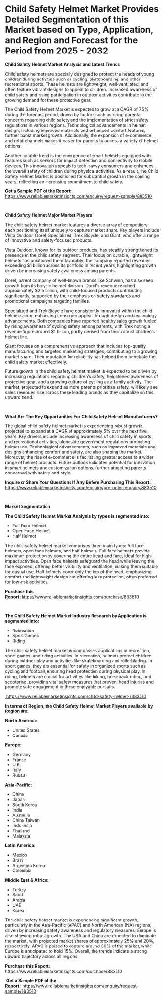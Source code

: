 <p><h1>Child Safety Helmet Market Provides Detailed Segmentation of this Market based on Type, Application, and Region and Forecast for the Period from 2025 - 2032</h1></p><p><strong>Child Safety Helmet Market Analysis and Latest Trends</strong></p>
<p><p>Child safety helmets are specially designed to protect the heads of young children during activities such as cycling, skateboarding, and other recreational sports. These helmets are lightweight, well-ventilated, and often feature vibrant designs to appeal to children. Increased awareness of child safety and rising participation in outdoor activities contribute to the growing demand for these protective gear.</p><p>The Child Safety Helmet Market is expected to grow at a CAGR of 7.5% during the forecast period, driven by factors such as rising parental concerns regarding child safety and the implementation of strict safety regulations in various regions. Technological advancements in helmet design, including improved materials and enhanced comfort features, further boost market growth. Additionally, the expansion of e-commerce and retail channels makes it easier for parents to access a variety of helmet options.</p><p>Another notable trend is the emergence of smart helmets equipped with features such as sensors for impact detection and connectivity to mobile devices. This innovation appeals to tech-savvy consumers and enhances the overall safety of children during physical activities. As a result, the Child Safety Helmet Market is positioned for substantial growth in the coming years, reflecting an increasing commitment to child safety.</p></p>
<p><strong>Get a Sample PDF of the Report:&nbsp;</strong> <a href="https://www.reliablemarketinsights.com/enquiry/request-sample/883510?utm_campaign=2204&utm_medium=2&utm_source=Github&utm_content=ia&utm_term=15042025&utm_id=child-safety-helmet">https://www.reliablemarketinsights.com/enquiry/request-sample/883510</a></p>
<p>&nbsp;</p>
<p><strong>Child Safety Helmet Major Market Players</strong></p>
<p><p>The child safety helmet market features a diverse array of competitors, each positioning itself uniquely to capture market share. Key players include Vista Outdoor, Dorel, Specialized, Trek Bicycle, and Giant, who offer a range of innovative and safety-focused products.</p><p>Vista Outdoor, known for its outdoor products, has steadily strengthened its presence in the child safety segment. Their focus on durable, lightweight helmets has positioned them favorably; the company reported revenues exceeding $1 billion across its portfolio in recent years, highlighting growth driven by increasing safety awareness among parents.</p><p>Dorel, parent company of well-known brands like Schwinn, has also seen growth from its bicycle helmet division. Dorel's revenue reached approximately $2.5 billion, with child-focused products contributing significantly, supported by their emphasis on safety standards and promotional campaigns targeting families.</p><p>Specialized and Trek Bicycle have consistently innovated within the child helmet sector, enhancing consumer appeal through design and technology advancements. Both companies have reported healthy sales growth fueled by rising awareness of cycling safety among parents, with Trek noting a revenue figure around $1 billion, partly derived from their robust children’s helmet line.</p><p>Giant focuses on a comprehensive approach that includes top-quality manufacturing and targeted marketing strategies, contributing to a growing market share. Their reputation for reliability has helped them penetrate the child safety market effectively.</p><p>Future growth in the child safety helmet market is expected to be driven by increasing regulations regarding children’s safety, heightened awareness of protective gear, and a growing culture of cycling as a family activity. The market, projected to expand as more parents prioritize safety, will likely see sales revenues rise across these leading brands as they capitalize on this upward trend.</p></p>
<p>&nbsp;</p>
<p><strong>What Are The Key Opportunities For Child Safety Helmet Manufacturers?</strong></p>
<p><p>The global child safety helmet market is experiencing robust growth, projected to expand at a CAGR of approximately 5% over the next five years. Key drivers include increasing awareness of child safety in sports and recreational activities, alongside government regulations promoting helmet use. Technological advancements, such as improved materials and designs enhancing comfort and safety, are also shaping the market. Moreover, the rise of e-commerce is facilitating greater access to a wider range of helmet products. Future outlook indicates potential for innovation in smart helmets and customization options, further attracting parents concerned with safety and style.</p></p>
<p><strong>Inquire or Share Your Questions If Any Before Purchasing This Report:</strong> <a href="https://www.reliablemarketinsights.com/enquiry/pre-order-enquiry/883510?utm_campaign=2204&utm_medium=2&utm_source=Github&utm_content=ia&utm_term=15042025&utm_id=child-safety-helmet">https://www.reliablemarketinsights.com/enquiry/pre-order-enquiry/883510</a></p>
<p>&nbsp;</p>
<p><strong>Market Segmentation</strong></p>
<p><strong>The Child Safety Helmet Market Analysis by types is segmented into:</strong></p>
<p><ul><li>Full Face Helmet</li><li>Open Face Helmet</li><li>Half Helmet</li></ul></p>
<p><p>The child safety helmet market comprises three main types: full face helmets, open face helmets, and half helmets. Full face helmets provide maximum protection by covering the entire head and face, ideal for high-impact activities. Open face helmets safeguard the head while leaving the face exposed, offering better visibility and ventilation, making them suitable for casual use. Half helmets cover only the top of the head, emphasizing comfort and lightweight design but offering less protection, often preferred for low-risk activities.</p></p>
<p><strong>Purchase this Report:&nbsp;</strong><a href="https://www.reliablemarketinsights.com/purchase/883510?utm_campaign=2204&utm_medium=2&utm_source=Github&utm_content=ia&utm_term=15042025&utm_id=child-safety-helmet">https://www.reliablemarketinsights.com/purchase/883510</a></p>
<p>&nbsp;</p>
<p><strong>The Child Safety Helmet Market Industry Research by Application is segmented into:</strong></p>
<p><ul><li>Recreation</li><li>Sport Games</li><li>Riding</li></ul></p>
<p><p>The child safety helmet market encompasses applications in recreation, sport games, and riding activities. In recreation, helmets protect children during outdoor play and activities like skateboarding and rollerblading. In sport games, they are essential for safety in organized sports such as cycling and football, ensuring head protection during physical play. In riding, helmets are crucial for activities like biking, horseback riding, and scootering, providing vital safety measures that prevent head injuries and promote safe engagement in these enjoyable pursuits.</p></p>
<p><a href="https://www.reliablemarketinsights.com/child-safety-helmet-r883510?utm_campaign=2204&utm_medium=2&utm_source=Github&utm_content=ia&utm_term=15042025&utm_id=child-safety-helmet">&nbsp;https://www.reliablemarketinsights.com/child-safety-helmet-r883510</a></p>
<p><strong>In terms of Region, the Child Safety Helmet Market Players available by Region are:</strong></p>
<p>
    <p> <strong> North America: </strong>
        <ul>
            <li>United States</li>
            <li>Canada</li>
        </ul>
        </p> 
    <p> <strong> Europe: </strong>
        <ul>
            <li>Germany</li>
            <li>France</li>
            <li>U.K.</li>
            <li>Italy</li>
            <li>Russia</li>
        </ul>
        </p> 
    <p> <strong> Asia-Pacific: </strong>
        <ul>
            <li>China</li>
            <li>Japan</li>
            <li>South Korea</li>
            <li>India</li>
            <li>Australia</li>
            <li>China Taiwan</li>
            <li>Indonesia</li>
            <li>Thailand</li>
            <li>Malaysia</li>
        </ul>
        </p> 
    <p> <strong> Latin America: </strong>
        <ul>
            <li>Mexico</li>
            <li>Brazil</li>
            <li>Argentina Korea</li>
            <li>Colombia</li>
        </ul>
        </p> 
    <p> <strong> Middle East & Africa: </strong>
        <ul>
            <li>Turkey</li>
            <li>Saudi</li>
            <li>Arabia</li>
            <li>UAE</li>
            <li>Korea</li>
        </ul>
    </p>
    </p>
<p><p>The child safety helmet market is experiencing significant growth, particularly in the Asia-Pacific (APAC) and North American (NA) regions, driven by increasing safety awareness and regulatory measures. Europe is also showing robust growth. The USA and China are expected to dominate the market, with projected market shares of approximately 25% and 20%, respectively. APAC is poised to capture around 30% of the market, while Europe is anticipated to hold 15%. Overall, the trends indicate a strong upward trajectory across all regions.</p></p>
<p><strong>Purchase this Report: </strong><a href="https://www.reliablemarketinsights.com/purchase/883510?utm_campaign=2204&utm_medium=2&utm_source=Github&utm_content=ia&utm_term=15042025&utm_id=child-safety-helmet">https://www.reliablemarketinsights.com/purchase/883510</a></p>
<p>&nbsp;<strong>Get a Sample PDF of the Report:&nbsp;&nbsp;</strong><a href="https://www.reliablemarketinsights.com/enquiry/request-sample/883510?utm_campaign=2204&utm_medium=2&utm_source=Github&utm_content=ia&utm_term=15042025&utm_id=child-safety-helmet">https://www.reliablemarketinsights.com/enquiry/request-sample/883510</a></p>
<p><strong></strong></p>
<p><p></p><p></p><p></p></p>